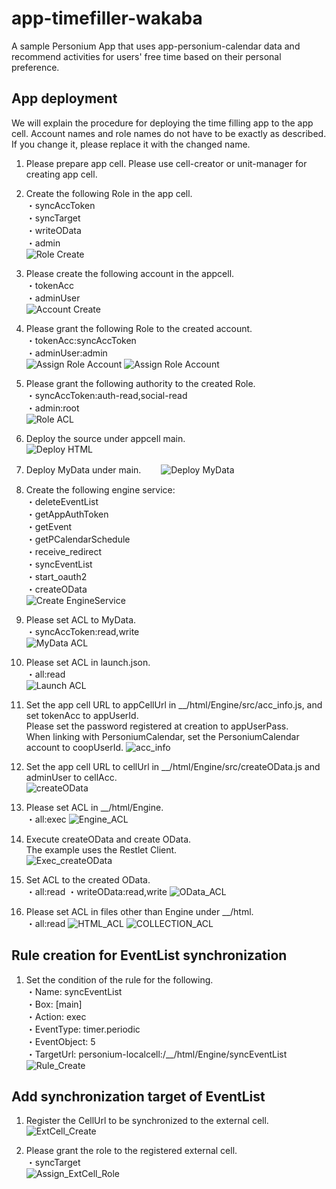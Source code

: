 # app-timefiller-wakaba
A sample Personium App that uses app-personium-calendar data and recommend activities for users' free time based on their personal preference.


## App deployment
We will explain the procedure for deploying the time filling app to the app cell. Account names and role names do not have to be exactly as described. If you change it, please replace it with the changed name.

1. Please prepare app cell. Please use cell-creator or unit-manager for creating app cell.

1. Create the following Role in the app cell.  
 ・syncAccToken  
 ・syncTarget  
 ・writeOData  
 ・admin  
![Role Create](doc/role_create.png)

1. Please create the following account in the appcell.  
 ・tokenAcc  
 ・adminUser  
![Account Create](doc/account_create.png)

1. Please grant the following Role to the created account.  
 ・tokenAcc:syncAccToken  
 ・adminUser:admin  
![Assign Role Account](doc/assign_role_account_1.png)
![Assign Role Account](doc/assign_role_account_2.png)

1. Please grant the following authority to the created Role.  
 ・syncAccToken:auth-read,social-read  
 ・admin:root  
![Role ACL](doc/role_acl.png) 

1. Deploy the source under appcell main.  
![Deploy HTML](doc/deploy_html.png)

1. Deploy MyData under main.　　
![Deploy MyData](doc/deploy_MyData.png)

1. Create the following engine service:  
 ・deleteEventList  
 ・getAppAuthToken  
 ・getEvent  
 ・getPCalendarSchedule  
 ・receive_redirect  
 ・syncEventList  
 ・start_oauth2  
 ・createOData  
![Create EngineService](doc/create_engineservice.png)

1. Please set ACL to MyData.  
 ・syncAccToken:read,write  
![MyData ACL](doc/mydata_acl.png)

1. Please set ACL in launch.json.  
 ・all:read  
![Launch ACL](doc/launch_acl.png) 

1. Set the app cell URL to appCellUrl in __/html/Engine/src/acc_info.js, and set tokenAcc to appUserId.  
   Please set the password registered at creation to appUserPass.  
   When linking with PersoniumCalendar, set the PersoniumCalendar account to coopUserId.
![acc_info](doc/acc_info.png)

1. Set the app cell URL to cellUrl in __/html/Engine/src/createOData.js and adminUser to cellAcc.  
![createOData](doc/createOData.png)

1. Please set ACL in __/html/Engine.  
 ・all:exec
![Engine_ACL](doc/engine_acl.png)

1. Execute createOData and create OData.  
The example uses the Restlet Client.  
![Exec_createOData](doc/exec_createodata.png)

1. Set ACL to the created OData.  
 ・all:read
 ・writeOData:read,write
![OData_ACL](doc/odata_acl.png)

1. Please set ACL in files other than Engine under __/html.  
 ・all:read
![HTML_ACL](doc/html_acl.png)
![COLLECTION_ACL](doc/collection_acl.png)

## Rule creation for EventList synchronization
1. Set the condition of the rule for the following.  
 ・Name: syncEventList  
 ・Box: [main]  
 ・Action: exec  
 ・EventType: timer.periodic  
 ・EventObject: 5  
 ・TargetUrl: personium-localcell:/__/html/Engine/syncEventList  
![Rule_Create](doc/rule_create.png)

## Add synchronization target of EventList
1. Register the CellUrl to be synchronized to the external cell.
![ExtCell_Create](doc/extcell_create.png)

1. Please grant the role to the registered external cell.  
 ・syncTarget  
![Assign_ExtCell_Role](doc/assign_extcell_role.png)
